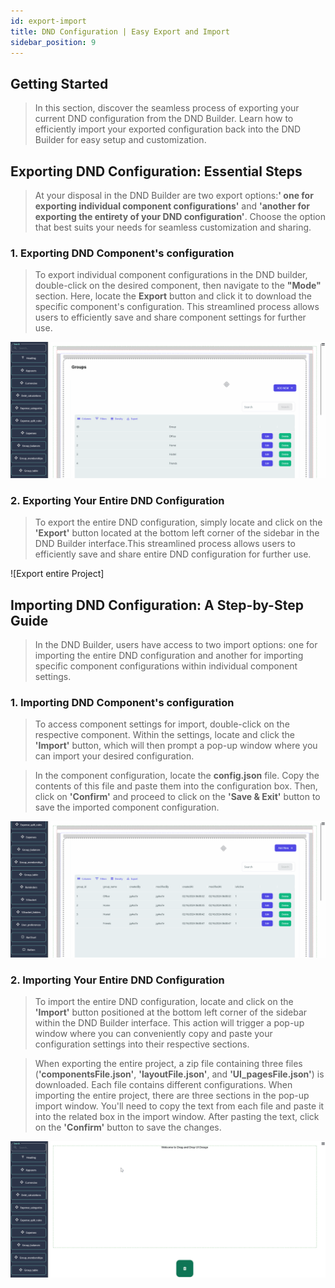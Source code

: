 ```yaml
---
id: export-import
title: DND Configuration | Easy Export and Import
sidebar_position: 9
---
```


## Getting Started

> In this section, discover the seamless process of exporting your current DND configuration from the DND Builder. Learn how to efficiently import your exported configuration back into the DND Builder for easy setup and customization.

## Exporting DND Configuration: Essential Steps

> At your disposal in the DND Builder are two export options:**' one for exporting individual component configurations'** and **'another for exporting the entirety of your DND configuration'**. Choose the option that best suits your needs for seamless customization and sharing.

### 1. Exporting DND Component's configuration

> To export individual component configurations in the DND builder, double-click on the desired component, then navigate to the **"Mode"** section. Here, locate the **Export** button and click it to download the specific component's configuration. This streamlined process allows users to efficiently save and share component settings for further use.

![Export one DND component](../../static/img/component_export.gif)

### 2. Exporting Your Entire DND Configuration

> To export the entire DND configuration, simply locate and click on the **'Export'** button located at the bottom left corner of the sidebar in the DND Builder interface.This streamlined process allows users to efficiently save and share entire DND configuration for further use.

![Export entire Project]

## Importing DND Configuration: A Step-by-Step Guide

> In the DND Builder, users have access to two import options: one for importing the entire DND configuration and another for importing specific component configurations within individual component settings.

### 1. Importing DND Component's configuration

> To access component settings for import, double-click on the respective component. Within the settings, locate and click the **'Import'** button, which will then prompt a pop-up window where you can import your desired configuration.

> In the component configuration, locate the **config.json** file. Copy the contents of this file and paste them into the configuration box. Then, click on **'Confirm'** and proceed to click on the **'Save & Exit'** button to save the imported component configuration.

![Importing a single DND component configuration](../../static/img/component_import.gif)

### 2. Importing Your Entire DND Configuration

> To import the entire DND configuration, locate and click on the **'Import'** button positioned at the bottom left corner of the sidebar within the DND Builder interface. This action will trigger a pop-up window where you can conveniently copy and paste your configuration settings into their respective sections.

> When exporting the entire project, a zip file containing three files (**'componentsFile.json'**, **'layoutFile.json'**, and **'UI_pagesFile.json'**) is downloaded. Each file contains different configurations. When importing the entire project, there are three sections in the pop-up import window. You'll need to copy the text from each file and paste it into the related box in the import window. After pasting the text, click on the **'Confirm'** button to save the changes.

![Importing entire DND Configuration](../../static/img/entire_dnd_import.gif)
